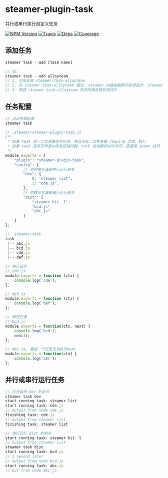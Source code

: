 # steamer-plugin-task

并行或串行执行自定义任务

[![NPM Version](https://img.shields.io/npm/v/steamer-plugin-task.svg?style=flat)](https://www.npmjs.com/package/steamer-plugin-task)
[![Travis](https://img.shields.io/travis/steamerjs/steamer-plugin-task.svg)](https://travis-ci.org/steamerjs/steamer-plugin-task)
[![Deps](https://david-dm.org/steamerjs/steamer-plugin-task.svg)](https://img.shields.io/steamerjs/steamer-plugin-task)
[![Coverage](https://img.shields.io/coveralls/steamerjs/steamer-plugin-task.svg)](https://coveralls.io/github/steamerjs/steamer-plugin-task)

## 添加任务
```javascript
steamer task --add [task name]

// 如：
steamer task --add alloyteam
// 1. 全局安装 steamer-task-alloyteam
// 2. 将 steamer-task-alloyteam 里的 .steamer 内容全数拷贝到项目的 .steamer内
// 3. 安装 steamer-task-alloyteam 任务所需依赖到项目中
```

## 任务配置
```javascript
// 自动生成配置
steamer task

// .steamer/steamer-plugin-task.js
/**
 * 如果 task 是一个文件路径字符串，并且存在，文件会被 require 之后，执行
 * 如果 task 是字符串且中间有空格分割，task 会被解析成命令行，直接用 spawn 执行
 */
module.exports = {
    "plugin": "steamer-plugin-task",
    "config": {
        // 用对象写法是并行运行命令
        "dev": {
            0: "steamer list",
            1: "cde.js",
        },
        // 用数组写法是串行运行命令
        "dist": [
            "steamer kit -l",
            "bcd.js",
            "abc.js"
        ]
    }
};

// .steamer/task
task
 |-- abc.js
 |-- bcd.js
 |-- cde.js
 |-- def.js

// 并行任务
// cde.js
module.exports = function (ctx) {
    console.log('cde');
};

// def.js
module.exports = function (ctx) {
    console.log('def');
};

// 串行任务
// bcd.js
module.exports = function(ctx, next) {
    console.log('bcd');
    next();
};

// abc.js, 最后一个任务无须执行next
module.exports = function(ctx) {
    console.log('abc');
};

```

## 并行或串行运行任务
```javascript
// 并行运行 dev 的命令
steamer task dev
start running task: steamer list
start running task: cde.js
// output from node cde.js
finishing task: cde.js
// output from steamer list
finishing task: steamer list

// 串行运行 dist 的命令
start running task: steamer kit -l
// output from steamer list
steamer task dist
start running task: bcd.js
// 1 second later
// output from node bcd.js
start running task: abc.js
// out from node abc.js
```

